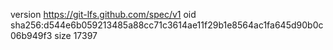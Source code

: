 version https://git-lfs.github.com/spec/v1
oid sha256:d544e6b059213485a88cc71c3614ae11f29b1e8564ac1fa645d90b0c06b949f3
size 17397
